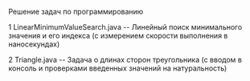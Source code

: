Решение задач по программированию

1 LinearMinimumValueSearch.java -- Линейный поиск минимального значения и его индекса (с измерением скорости выполнения в наносекундах)

2 Triangle.java -- Задача о длинах сторон треугольника (с вводом в консоль и проверками введенных значений на натуральность) 
